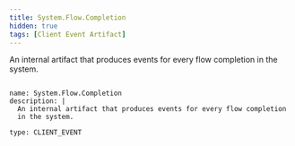 ```yaml
---
title: System.Flow.Completion
hidden: true
tags: [Client Event Artifact]
---
```


An internal artifact that produces events for every flow completion
in the system.


<pre><code class="language-yaml">
name: System.Flow.Completion
description: |
  An internal artifact that produces events for every flow completion
  in the system.

type: CLIENT_EVENT

</code></pre>

